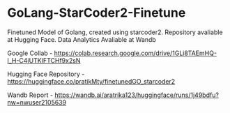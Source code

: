 # GoLang-StarCoder2-Finetune
Finetuned Model of Golang, created using starcoder2. Repository avaliable at Hugging Face. Data Analytics Avaliable at Wandb


Google Collab - https://colab.research.google.com/drive/1GLi8TAEmHQ-l_H-C4jUTKIFTCHf9x2sN

Hugging Face Repository - https://huggingface.co/pratikMty/finetunedGO_starcoder2

Wandb Report - https://wandb.ai/aratrika123/huggingface/runs/1j49bdfu?nw=nwuser2105639
